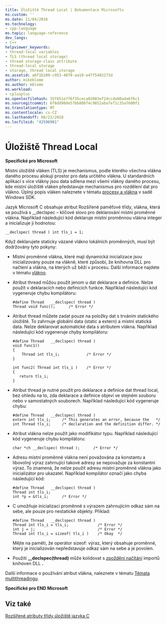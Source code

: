 ```yaml
---
title: Úložiště Thread Local | Dokumentace Microsoftu
ms.custom: ''
ms.date: 11/04/2016
ms.technology:
- cpp-language
ms.topic: language-reference
dev_langs:
- C++
helpviewer_keywords:
- thread-local variables
- TLS (thread local storage)
- thread storage-class attribute
- thread-local storage
- storage, thread local storage
ms.assetid: a0f1b109-c953-4079-aa10-e47f5483173d
author: mikeblome
ms.author: mblome
ms.workload:
- cplusplus
ms.openlocfilehash: 35f651e7f6f35ceca02003ef24ccda98ada6f6c1
ms.sourcegitcommit: 6f8dd98de57bb80bf4c9852abafef1c35a7600f1
ms.translationtype: MT
ms.contentlocale: cs-CZ
ms.lasthandoff: 08/22/2018
ms.locfileid: "42596981"
---
```

# <a name="thread-local-storage"></a>Úložiště Thread Local
**Specifické pro Microsoft**  
  
 Místní úložiště vláken (TLS) je mechanismus, podle kterého všechna vlákna daného procesu alokují prostor pro data určitého vlákna. U standardních aplikací s více vlákny jsou data sdílena mezi všemi vlákny daného procesu, kde místní úložiště vláken představuje mechanismus pro rozdělení dat pro vlákno. Úplný popis vláken naleznete v tématu [procesy a vlákna](http://msdn.microsoft.com/library/windows/desktop/ms684841) v sadě Windows SDK.  
  
 Jazyk Microsoft C obsahuje atribut Rozšířené paměťové třídy, vlákna, která se používá s __declspec – klíčové slovo pro deklarování místní proměnné vlákna. Například následující kód deklaruje místní proměnnou vlákna integer a inicializuje ji hodnotou:  
  
```  
__declspec( thread ) int tls_i = 1;  
```  
  
 Když deklarujete staticky vázané vlákno lokálních proměnných, musí být dodržovány tyto pokyny:  
  
-   Místní proměnné vlákna, které mají dynamická inicializace jsou inicializovány pouze na vlákně, které způsobí, že knihovna DLL pro načtení a vlákna, na kterých už běží v procesu. Další informace najdete v tématu [vlákno](../cpp/thread.md).  
  
-   Atribut thread můžou použít jenom u dat deklarace a definice. Nelze použít v deklaracích nebo definicích funkce. Například následující kód vygeneruje chybu kompilátoru:  
  
    ```  
    #define Thread   __declspec( thread )  
    Thread void func();      /* Error */  
    ```  
  
-   Atribut thread můžete zadat pouze na položky dat s trváním statického úložiště. To zahrnuje globální data (static a extern) a místní statická data. Nelze deklarovat automatické data s atributem vlákna. Například následující kód vygeneruje chyby kompilátoru:  
  
    ```  
    #define Thread   __declspec( thread )  
    void func1()  
    {  
        Thread int tls_i;            /* Error */  
    }  
  
    int func2( Thread int tls_i )    /* Error */  
    {  
       return tls_i;  
    }  
    ```  
  
-   Atribut thread je nutné použít pro deklarace a definice dat thread local, bez ohledu na to, zda deklarace a definice objeví ve stejném souboru nebo v samostatných souborech. Například následující kód vygeneruje chybu:  
  
    ```  
    #define Thread   __declspec( thread )  
    extern int tls_i;     /* This generates an error, because the   */  
    int Thread tls_i;     /* declaration and the definition differ. */  
    ```  
  
-   Atribut vlákna nelze použít jako modifikátor typu. Například následující kód vygeneruje chybu kompilátoru:  
  
    ```  
    char *ch __declspec( thread );      /* Error */  
    ```  
  
-   Adresu místní proměnné vlákna není považována za konstantu a libovolný výraz zahrnující takové adresy se nepovažuje za konstantní výraz. To znamená, že nelze použít adresu místní proměnné vlákna jako inicializátor pro ukazatel. Například kompilátor označí jako chyba následující kód:  
  
    ```  
    #define Thread   __declspec( thread )  
    Thread int tls_i;  
    int *p = &tls_i;      /* Error */  
    ```  
  
-   C umožňuje inicializaci proměnné s výrazem zahrnujícím odkaz sám na sebe, ale pouze pro nestatické objekty. Příklad:  
  
    ```  
    #define Thread   __declspec( thread )  
    Thread int tls_i = tls_i;             /* Error */  
    int j = j;                            /* Error */  
    Thread int tls_i = sizeof( tls_i )    /* Okay  */  
    ```  
  
     Mějte na paměti, že operátor sizeof: výraz, který obsahuje proměnné, který je inicializován nepředstavuje odkaz sám na sebe a je povolen.  
  
-   Použití **__declspec(thread)** může kolidovat s [zpoždění načítání](../build/reference/linker-support-for-delay-loaded-dlls.md) importů knihoven DLL **.**  
  
 Další informace o používání atribut vlákna, naleznete v tématu [Témata multithreadingu](../parallel/multithreading-support-for-older-code-visual-cpp.md).  
  
 **Specifické pro END Microsoft**  
  
## <a name="see-also"></a>Viz také  
 [Rozšířené atributy třídy úložiště jazyka C](../c-language/c-extended-storage-class-attributes.md)